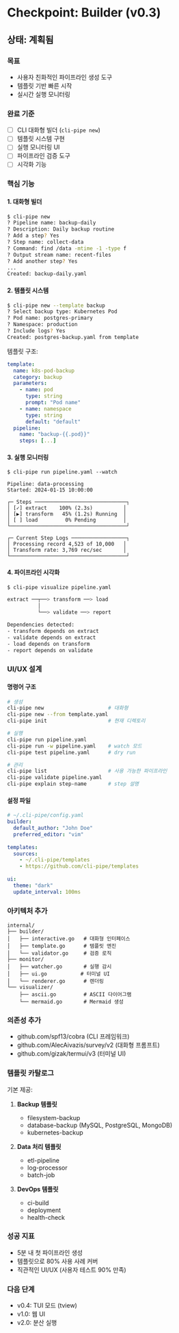 # Checkpoint: Builder (v0.3)

## 상태: 계획됨

### 목표
- 사용자 친화적인 파이프라인 생성 도구
- 템플릿 기반 빠른 시작
- 실시간 실행 모니터링

### 완료 기준
- [ ] CLI 대화형 빌더 (`cli-pipe new`)
- [ ] 템플릿 시스템 구현
- [ ] 실행 모니터링 UI
- [ ] 파이프라인 검증 도구
- [ ] 시각화 기능

### 핵심 기능

#### 1. 대화형 빌더
```bash
$ cli-pipe new
? Pipeline name: backup-daily
? Description: Daily backup routine
? Add a step? Yes
? Step name: collect-data
? Command: find /data -mtime -1 -type f
? Output stream name: recent-files
? Add another step? Yes
...
Created: backup-daily.yaml
```

#### 2. 템플릿 시스템
```bash
$ cli-pipe new --template backup
? Select backup type: Kubernetes Pod
? Pod name: postgres-primary
? Namespace: production
? Include logs? Yes
Created: postgres-backup.yaml from template
```

템플릿 구조:
```yaml
template:
  name: k8s-pod-backup
  category: backup
  parameters:
    - name: pod
      type: string
      prompt: "Pod name"
    - name: namespace
      type: string
      default: "default"
  pipeline:
    name: "backup-{{.pod}}"
    steps: [...]
```

#### 3. 실행 모니터링
```
$ cli-pipe run pipeline.yaml --watch

Pipeline: data-processing
Started: 2024-01-15 10:00:00

┌─ Steps ──────────────────────────────┐
│ [✓] extract    100% (2.3s)          │
│ [▶] transform   45% (1.2s) Running  │
│ [ ] load         0% Pending         │
└──────────────────────────────────────┘

┌─ Current Step Logs ──────────────────┐
│ Processing record 4,523 of 10,000   │
│ Transform rate: 3,769 rec/sec       │
└──────────────────────────────────────┘
```

#### 4. 파이프라인 시각화
```bash
$ cli-pipe visualize pipeline.yaml

extract ──┬──> transform ──> load
          │
          └──> validate ──> report

Dependencies detected:
- transform depends on extract
- validate depends on extract  
- load depends on transform
- report depends on validate
```

### UI/UX 설계

#### 명령어 구조
```bash
# 생성
cli-pipe new                     # 대화형
cli-pipe new --from template.yaml
cli-pipe init                    # 현재 디렉토리

# 실행
cli-pipe run pipeline.yaml
cli-pipe run -w pipeline.yaml    # watch 모드
cli-pipe test pipeline.yaml      # dry run

# 관리
cli-pipe list                    # 사용 가능한 파이프라인
cli-pipe validate pipeline.yaml
cli-pipe explain step-name       # step 설명
```

#### 설정 파일
```yaml
# ~/.cli-pipe/config.yaml
builder:
  default_author: "John Doe"
  preferred_editor: "vim"
  
templates:
  sources:
    - ~/.cli-pipe/templates
    - https://github.com/cli-pipe/templates
    
ui:
  theme: "dark"
  update_interval: 100ms
```

### 아키텍처 추가

```
internal/
├── builder/
│   ├── interactive.go   # 대화형 인터페이스
│   ├── template.go      # 템플릿 엔진
│   └── validator.go     # 검증 로직
├── monitor/
│   ├── watcher.go       # 실행 감시
│   ├── ui.go           # 터미널 UI
│   └── renderer.go      # 렌더링
└── visualizer/
    ├── ascii.go         # ASCII 다이어그램
    └── mermaid.go       # Mermaid 생성
```

### 의존성 추가
- github.com/spf13/cobra (CLI 프레임워크)
- github.com/AlecAivazis/survey/v2 (대화형 프롬프트)
- github.com/gizak/termui/v3 (터미널 UI)

### 템플릿 카탈로그

기본 제공:
1. **Backup 템플릿**
   - filesystem-backup
   - database-backup (MySQL, PostgreSQL, MongoDB)
   - kubernetes-backup

2. **Data 처리 템플릿**
   - etl-pipeline
   - log-processor
   - batch-job

3. **DevOps 템플릿**
   - ci-build
   - deployment
   - health-check

### 성공 지표
- 5분 내 첫 파이프라인 생성
- 템플릿으로 80% 사용 사례 커버
- 직관적인 UI/UX (사용자 테스트 90% 만족)

### 다음 단계
- v0.4: TUI 모드 (tview)
- v1.0: 웹 UI
- v2.0: 분산 실행